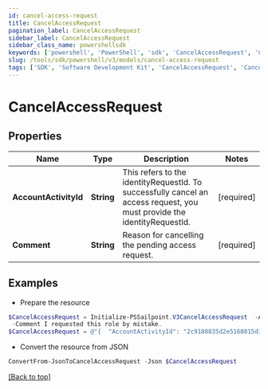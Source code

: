 ```yaml
---
id: cancel-access-request
title: CancelAccessRequest
pagination_label: CancelAccessRequest
sidebar_label: CancelAccessRequest
sidebar_class_name: powershellsdk
keywords: ['powershell', 'PowerShell', 'sdk', 'CancelAccessRequest', 'CancelAccessRequest'] 
slug: /tools/sdk/powershell/v3/models/cancel-access-request
tags: ['SDK', 'Software Development Kit', 'CancelAccessRequest', 'CancelAccessRequest']
---
```



# CancelAccessRequest

## Properties

Name | Type | Description | Notes
------------ | ------------- | ------------- | -------------
**AccountActivityId** | **String** | This refers to the identityRequestId. To successfully cancel an access request, you must provide the identityRequestId. | [required]
**Comment** | **String** | Reason for cancelling the pending access request. | [required]

## Examples

- Prepare the resource
```powershell
$CancelAccessRequest = Initialize-PSSailpoint.V3CancelAccessRequest  -AccountActivityId 2c9180835d2e5168015d32f890ca1581 `
 -Comment I requested this role by mistake.
$CancelAccessRequest = @"{  "AccountActivityId": "2c9180835d2e5168015d32f890ca1581", "Comment": "I requested this role by mistake." }"@
```

- Convert the resource from JSON
```powershell
ConvertFrom-JsonToCancelAccessRequest -Json $CancelAccessRequest
```


[[Back to top]](#) 

